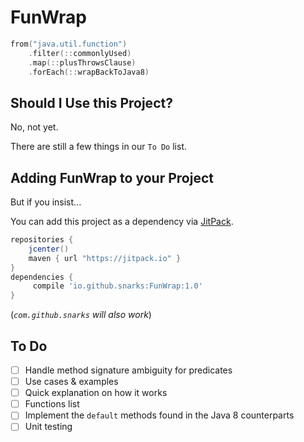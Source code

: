 # FunWrap
```kotlin
from("java.util.function")
    .filter(::commonlyUsed)
    .map(::plusThrowsClause)
    .forEach(::wrapBackToJava8)
```

## Should I Use this Project?
No, not yet.

There are still a few things in our `To Do` list.

## Adding FunWrap to your Project
But if you insist...

You can add this project as a dependency via [JitPack](https://jitpack.io/).

```gradle
repositories {
    jcenter()
    maven { url "https://jitpack.io" }
}
dependencies {
     compile 'io.github.snarks:FunWrap:1.0'
}
```
(_`com.github.snarks` will also work_)

## To Do
- [ ] Handle method signature ambiguity for predicates
- [ ] Use cases & examples
- [ ] Quick explanation on how it works
- [ ] Functions list
- [ ] Implement the `default` methods found in the Java 8 counterparts
- [ ] Unit testing
